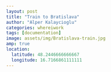 ```yaml
---
layout: post
title: "Train to Bratislava"
author: "Alper Kalaycioglu"
categories: whereiwork
tags: [documentation]
image: assets/img/Bratislava-train.jpg
amp: true
location:
  latitude: 48.2446666666667
  longitude: 16.7166861111111
---
```

